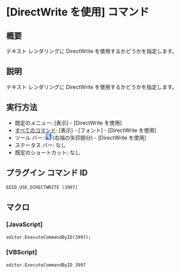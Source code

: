 # \[DirectWrite を使用\] コマンド

## 概要

テキスト レンダリングに DirectWrite を使用するかどうかを指定します。

## 説明

テキスト レンダリングに DirectWrite を使用するかどうかを指定します。

## 実行方法

- 既定のメニュー: \[表示\] \- \[DirectWrite を使用\]
- [すべてのコマンド](../../glossary/allcommands): \[表示\] \- \[フォント\] \- \[DirectWrite を使用\]
- ツール バー: ![](../../images/fontpopup.gif) (右端の矢印部分) \-
\[DirectWrite を使用\]
- ステータス バー: なし
- 既定のショートカット: なし

## プラグイン コマンド ID

```
EEID_USE_DIRECTWRITE (3997)
```

## マクロ

### \[JavaScript\]

```
editor.ExecuteCommandByID(3997);
```

### \[VBScript\]

```
editor.ExecuteCommandByID 3997
```
